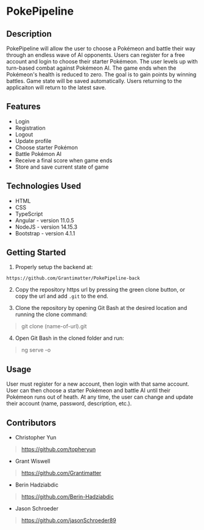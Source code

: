 # PokePipeline

## Description

PokePipeline will allow the user to choose a Pokémeon and battle their way through an endless wave of AI opponents. Users can register for a free account and login to choose their starter Pokémeon. The user levels up with turn-based combat against Pokémeon AI. The game ends when the Pokémeon's health is reduced to zero. The goal is to gain points by winning battles. Game state will be saved automatically. Users returning to the applicaiton will return to the latest save.

## Features

* Login
* Registration
* Logout
* Update profile
* Choose starter Pokémon
* Battle Pokémon AI
* Receive a final score when game ends
* Store and save current state of game

## Technologies Used

* HTML
* CSS
* TypeScript
* Angular - version 11.0.5
* NodeJS - version 14.15.3
* Bootstrap - version 4.1.1

## Getting Started

1. Properly setup the backend at:

```https://github.com/Grantimatter/PokePipeline-back```

2. Copy the repository https url by pressing the green clone button, or copy the url and add `.git` to the end.

3. Clone the repository by opening Git Bash at the desired location and running the clone command:

> git clone (name-of-url).git

4. Open Git Bash in the cloned folder and run:

> ng serve -o

## Usage

User must register for a new account, then login with that same account. User can then choose a starter Pokémeon and battle AI until their Pokémeon runs out of heath. At any time, the user can change and update their account (name, password, description, etc.). 

## Contributors

* Christopher Yun
> https://github.com/topheryun
* Grant Wiswell
> https://github.com/Grantimatter
* Berin Hadziabdic
> https://github.com/Berin-Hadziabdic
* Jason Schroeder
> https://github.com/jasonSchroeder89
